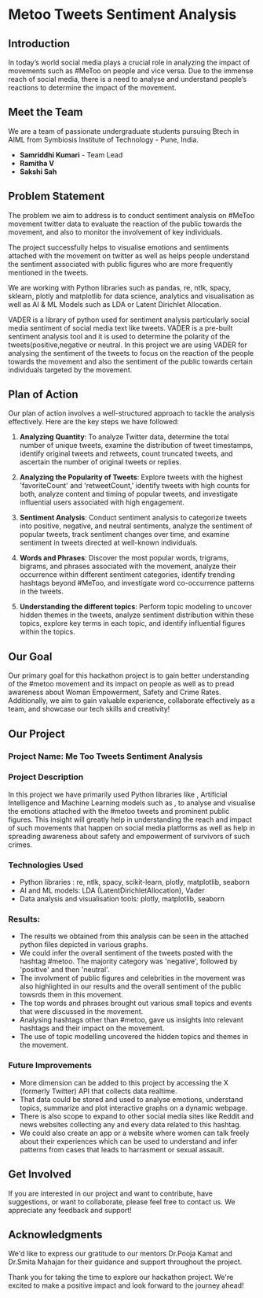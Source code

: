 # Metoo Tweets Sentiment Analysis

## Introduction

In today’s world social media plays a crucial role in analyzing the impact of movements such as #MeToo on people and vice versa. Due to the immense reach of social media, there is a need to analyse and understand people’s reactions to determine the impact of the movement.

## Meet the Team

We are a team of passionate undergraduate students pursuing Btech in AIML from Symbiosis Institute of Technology - Pune, India.

- **Samriddhi Kumari** - Team Lead
- **Ramitha V**
- **Sakshi Sah**

## Problem Statement

The problem we aim to address is to conduct sentiment analysis on #MeToo movement twitter data to evaluate the reaction of the public towards the movement, and also to monitor the involvement of key individuals.

The project successfully helps to visualise emotions and sentiments attached with the movement on twitter as well as helps people understand the sentiment associated with public figures who are more frequently mentioned in the tweets.

We are working with Python libraries such as pandas, re, ntlk, spacy, sklearn, plotly and matplotlib for data science, analytics and visualisation as well as AI & ML Models such as LDA or Latent Dirichlet Allocation.

VADER is a library of python used for sentiment analysis particularly social media sentiment of social media text like tweets. VADER is a pre-built sentiment analysis tool and it is used to determine the polarity of the tweets(positive,negative or neutral. In this project we are using VADER for analysing the sentiment of the tweets to focus on the reaction of the people towards the movement and also the sentiment of the public towards certain individuals targeted by the movement.

## Plan of Action

Our plan of action involves a well-structured approach to tackle the analysis effectively. Here are the key steps we have followed:

1. **Analyzing Quantity**: To analyze Twitter data, determine the total number of unique tweets, examine the distribution of tweet timestamps, identify original tweets and retweets, count truncated tweets, and ascertain the number of original tweets or replies.

2. **Analyzing the Popularity of Tweets**: Explore tweets with the highest 'favoriteCount' and 'retweetCount,' identify tweets with high counts for both, analyze content and timing of popular tweets, and investigate influential users associated with high engagement.

3. **Sentiment Analysis**: Conduct sentiment analysis to categorize tweets into positive, negative, and neutral sentiments, analyze the sentiment of popular tweets, track sentiment changes over time, and examine sentiment in tweets directed at well-known individuals.

4. **Words and Phrases**: Discover the most popular words, trigrams, bigrams, and phrases associated with the movement, analyze their occurrence within different sentiment categories, identify trending hashtags beyond #MeToo, and investigate word co-occurrence patterns in the tweets.

5. **Understanding the different topics**: Perform topic modeling to uncover hidden themes in the tweets, analyze sentiment distribution within these topics, explore key terms in each topic, and identify influential figures within the topics.

## Our Goal

Our primary goal for this hackathon project is to gain better understanding of the #metoo movement and its impact on people as well as to pread awareness about Woman Empowerment, Safety and Crime Rates. Additionally, we aim to gain valuable experience, collaborate effectively as a team, and showcase our tech skills and creativity!

## Our Project

### Project Name: **Me Too Tweets Sentiment Analysis**

### Project Description
In this project we have primarily used Python libraries like , Artificial Intelligence and Machine Learning models such as , to analyse and visualise the emotions attached with the #metoo tweets and prominent public figures. This insight will greatly help in understanding the reach and impact of such movements that happen on social media platforms as well as help in spreading awareness about safety and empowerment of survivors of such crimes.

### Technologies Used

- Python libraries : re, ntlk, spacy, scikit-learn, plotly, matplotlib, seaborn 
- AI and ML models: LDA (LatentDirichletAllocation), Vader
- Data analysis and visualisation tools: plotly, matplotlib, seaborn

### Results: 
- The results we obtained from this analysis can be seen in the attached python files depicted in various graphs.
- We could infer the overall sentiment of the tweets posted with the hashtag #metoo. The majority category was 'negative', followed by 'positive' and then 'neutral'.
- The involvment of public figures and celebrities in the movement was also highlighted in our results and the overall sentiment of the public towsrds them in this movement.
- The top words and phrases brought out various small topics and events that were discussed in the movement.
- Analysing hashtags other than #metoo, gave us insights into relevant hashtags and their impact on the movement.
- The use of topic modelling uncovered the hidden topics and themes in the movement.

### Future Improvements
- More dimension can be added to this project by accessing the X (formerly Twitter) API that collects data realtime.
- That data could be stored and used to analyse emotions, understand topics, summarize and plot interactive graphs on a dynamic webpage.
- There is also scope to expand to other social media sites like Reddit and news websites collecting any and every data related to this hashtag.
- We could also create an app or a website where women can talk freely about their experiences which can be used to understand and infer patterns from cases that leads to harrasment or sexual assault.

## Get Involved

If you are interested in our project and want to contribute, have suggestions, or want to collaborate, please feel free to contact us. We appreciate any feedback and support!

## Acknowledgments

We'd like to express our gratitude to our mentors Dr.Pooja Kamat and Dr.Smita Mahajan for their guidance and support throughout the project.


Thank you for taking the time to explore our hackathon project. We're excited to make a positive impact and look forward to the journey ahead!
